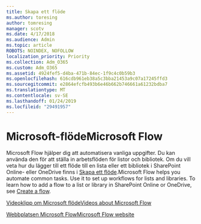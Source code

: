 ```yaml
---
title: Skapa ett flöde
ms.author: toresing
author: tomresing
manager: scotv
ms.date: 4/17/2018
ms.audience: Admin
ms.topic: article
ROBOTS: NOINDEX, NOFOLLOW
localization_priority: Priority
ms.collection: Adm_O365
ms.custom: Adm_O365
ms.assetid: 4924fef5-d4ba-471b-84ec-1f9c4c0b59b3
ms.openlocfilehash: 616cdb961eb38a5c3bba21453a9c07a17245ffd3
ms.sourcegitcommit: e2864efcfb493b6e46b662b746661a61232bdba7
ms.translationtype: MT
ms.contentlocale: sv-SE
ms.lasthandoff: 01/24/2019
ms.locfileid: "29491957"
---
```

# <a name="microsoft-flow"></a><span data-ttu-id="d1797-102">Microsoft-flöde</span><span class="sxs-lookup"><span data-stu-id="d1797-102">Microsoft Flow</span></span>

<span data-ttu-id="d1797-p101">Microsoft Flow hjälper dig att automatisera vanliga uppgifter. Du kan använda den för att ställa in arbetsflöden för listor och bibliotek. Om du vill veta hur du lägger till ett flöde till en lista eller ett bibliotek i SharePoint Online- eller OneDrive finns i [Skapa ett flöde](https://go.microsoft.com/fwlink/?linkid=869408).</span><span class="sxs-lookup"><span data-stu-id="d1797-p101">Microsoft Flow helps you automate common tasks. Use it to set up workflows for lists and libraries. To learn how to add a flow to a list or library in SharePoint Online or OneDrive, see [Create a flow](https://go.microsoft.com/fwlink/?linkid=869408).</span></span>
  
[<span data-ttu-id="d1797-106">Videoklipp om Microsoft flöde</span><span class="sxs-lookup"><span data-stu-id="d1797-106">Videos about Microsoft Flow</span></span>](https://go.microsoft.com/fwlink/?linkid=864641)
  
[<span data-ttu-id="d1797-107">Webbplatsen Microsoft Flow</span><span class="sxs-lookup"><span data-stu-id="d1797-107">Microsoft Flow website</span></span>](https://go.microsoft.com/fwlink/?linkid=864642)
  

